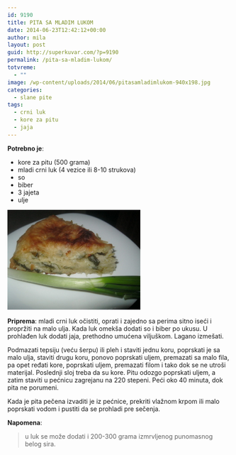 ```yaml
---
id: 9190
title: PITA SA MLADIM LUKOM
date: 2014-06-23T12:42:12+00:00
author: mila
layout: post
guid: http://superkuvar.com/?p=9190
permalink: /pita-sa-mladim-lukom/
totvreme:
  - ""
image: /wp-content/uploads/2014/06/pitasamladimlukom-940x198.jpg
categories:
  - slane pite
tags:
  - crni luk
  - kore za pitu
  - jaja
---
```

**Potrebno je**:

  * kore za pitu (500 grama)
  * mladi crni luk (4 vezice ili 8-10 strukova)
  * so
  * biber
  * 3 jajeta
  * ulje

[<img class="alignnone size-medium wp-image-9192" src="/wp-content/uploads/2014/06/pitasamladimlukom-1024x768.jpg" alt="pitasamladimlukom" width="300" height="225" />](/wp-content/uploads/2014/06/pitasamladimlukom-e1403527121209.jpg)

**Priprema**: mladi crni luk očistiti, oprati i zajedno sa perima sitno iseći i propržiti na malo ulja. Kada luk omekša dodati so i biber po ukusu. U prohlađen luk dodati jaja, prethodno umućena viljuškom. Lagano izmešati.

Podmazati tepsiju (veću šerpu) ili pleh i staviti jednu koru, poprskati je sa malo ulja, staviti drugu koru, ponovo poprskati uljem, premazati sa malo fila, pa opet ređati kore, poprskati uljem, premazati filom i tako dok se ne utroši materijal. Poslednji sloj treba da su kore. Pitu odozgo poprskati uljem, a zatim staviti u pećnicu zagrejanu na 220 stepeni. Peći oko 40 minuta, dok pita ne porumeni.

Kada je pita pečena izvaditi je iz pećnice, prekriti vlažnom krpom ili malo poprskati vodom i pustiti da se prohladi pre sečenja.

**Napomena**: 
> u luk se može dodati i 200-300 grama izmrvljenog punomasnog belog sira.

&nbsp;